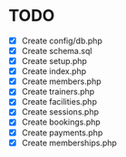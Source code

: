 # TODO

- [x] Create config/db.php
- [x] Create schema.sql
- [x] Create setup.php
- [x] Create index.php
- [x] Create members.php
- [x] Create trainers.php
- [x] Create facilities.php
- [x] Create sessions.php
- [x] Create bookings.php
- [x] Create payments.php
- [x] Create memberships.php
